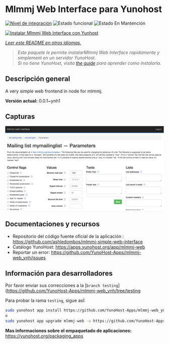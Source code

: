<!--
Este archivo README esta generado automaticamente<https://github.com/YunoHost/apps/tree/master/tools/readme_generator>
No se debe editar a mano.
-->

# Mlmmj Web Interface para Yunohost

[![Nivel de integración](https://dash.yunohost.org/integration/mlmmj-web.svg)](https://ci-apps.yunohost.org/ci/apps/mlmmj-web/) ![Estado funcional](https://ci-apps.yunohost.org/ci/badges/mlmmj-web.status.svg) ![Estado En Mantención](https://ci-apps.yunohost.org/ci/badges/mlmmj-web.maintain.svg)

[![Instalar Mlmmj Web Interface con Yunhost](https://install-app.yunohost.org/install-with-yunohost.svg)](https://install-app.yunohost.org/?app=mlmmj-web)

*[Leer este README en otros idiomas.](./ALL_README.md)*

> *Este paquete le permite instalarMlmmj Web Interface rapidamente y simplement en un servidor YunoHost.*  
> *Si no tiene YunoHost, visita [the guide](https://yunohost.org/install) para aprender como instalarla.*

## Descripción general

A very simple web frontend in node for mlmmj.

**Versión actual:** 0.0.1~ynh1

## Capturas

![Captura de Mlmmj Web Interface](./doc/screenshots/screenshot.png)

## Documentaciones y recursos

- Repositorio del código fuente oficial de la aplicación : <https://github.com/ashledombos/mlmmj-simple-web-interface>
- Catálogo YunoHost: <https://apps.yunohost.org/app/mlmmj-web>
- Reportar un error: <https://github.com/YunoHost-Apps/mlmmj-web_ynh/issues>

## Información para desarrolladores

Por favor enviar sus correcciones a la [`branch testing`](https://github.com/YunoHost-Apps/mlmmj-web_ynh/tree/testing

Para probar la rama `testing`, sigue asÍ:

```bash
sudo yunohost app install https://github.com/YunoHost-Apps/mlmmj-web_ynh/tree/testing --debug
o
sudo yunohost app upgrade mlmmj-web -u https://github.com/YunoHost-Apps/mlmmj-web_ynh/tree/testing --debug
```

**Mas informaciones sobre el empaquetado de aplicaciones:** <https://yunohost.org/packaging_apps>

